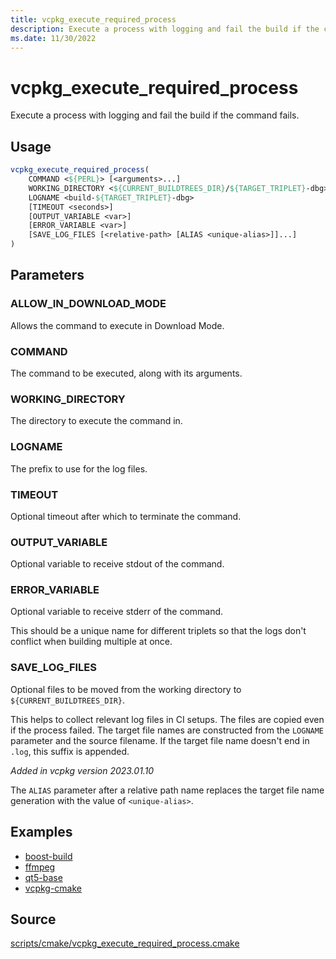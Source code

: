 ```yaml
---
title: vcpkg_execute_required_process
description: Execute a process with logging and fail the build if the command fails.
ms.date: 11/30/2022
---
```

# vcpkg_execute_required_process

Execute a process with logging and fail the build if the command fails.

## Usage

```cmake
vcpkg_execute_required_process(
    COMMAND <${PERL}> [<arguments>...]
    WORKING_DIRECTORY <${CURRENT_BUILDTREES_DIR}/${TARGET_TRIPLET}-dbg>
    LOGNAME <build-${TARGET_TRIPLET}-dbg>
    [TIMEOUT <seconds>]
    [OUTPUT_VARIABLE <var>]
    [ERROR_VARIABLE <var>]
    [SAVE_LOG_FILES [<relative-path> [ALIAS <unique-alias>]]...]
)
```
## Parameters

### ALLOW_IN_DOWNLOAD_MODE
Allows the command to execute in Download Mode.

### COMMAND

The command to be executed, along with its arguments.

### WORKING_DIRECTORY

The directory to execute the command in.

### LOGNAME

The prefix to use for the log files.

### TIMEOUT

Optional timeout after which to terminate the command.

### OUTPUT_VARIABLE

Optional variable to receive stdout of the command.

### ERROR_VARIABLE

Optional variable to receive stderr of the command.

This should be a unique name for different triplets so that the logs don't conflict when building multiple at once.

### SAVE_LOG_FILES

Optional files to be moved from the working directory to `${CURRENT_BUILDTREES_DIR}`.

This helps to collect relevant log files in CI setups. The files are copied even if the process failed.
The target file names are constructed from the `LOGNAME` parameter and the source filename.
If the target file name doesn't end in `.log`, this suffix is appended.

_Added in vcpkg version 2023.01.10_

The `ALIAS` parameter after a relative path name replaces the target file name generation with the value of `<unique-alias>`.

## Examples

- [boost-build](https://github.com/Microsoft/vcpkg/blob/master/ports/boost-build/portfile.cmake)
- [ffmpeg](https://github.com/Microsoft/vcpkg/blob/master/ports/ffmpeg/portfile.cmake)
- [qt5-base](https://github.com/Microsoft/vcpkg/blob/master/ports/qt5-base/portfile.cmake)
- [vcpkg-cmake](https://github.com/Microsoft/vcpkg/blob/master/ports/vcpkg-cmake/vcpkg_cmake_configure.cmake)

## Source

[scripts/cmake/vcpkg\_execute\_required\_process.cmake](https://github.com/Microsoft/vcpkg/blob/master/scripts/cmake/vcpkg_execute_required_process.cmake)
